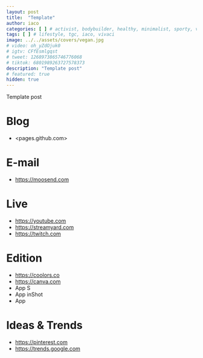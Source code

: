 ```yaml
---
layout: post
title:  "Template"
author: iaco
categories: [ ] # activist, bodybuilder, healthy, minimalist, sporty, vegan, volunteer
tags: [ ] # lifestyle, tgc, iaco, vivaci
image: ../../assets/covers/vegan.jpg
# video: oh_yZdOjuk0
# igtv: CFfEsmlgqst
# tweet: 1268973865746776068
# tiktok: 6801989263727578373
description: "Template post"
# featured: true
hidden: true
---
```


Template post

# Blog
- <pages.github.com>

# E-mail
- https://moosend.com

# Live
- https://youtube.com
- https://streamyard.com
- https://twitch.com

# Edition
- https://coolors.co
- https://canva.com
- App S
- App inShot
- App

# Ideas & Trends
- https://pinterest.com
- https://trends.google.com
